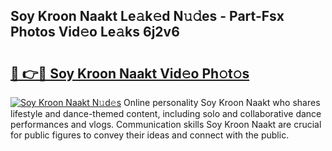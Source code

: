 ## Soy Kroon Naakt Le𝚊k𝚎d N𝚞𝚍es - Part-Fsx Photos Vid𝚎o Le𝚊ks 6j2v6

# <h2><a href="http://fb81oa.evod.top/?m=Soy+Kroon+Naakt">🔗 👉🔴 Soy Kroon Naakt Vid𝚎o Ph𝚘t𝚘s</a></h2>

[![Soy Kroon Naakt N𝚞d𝚎s](https://i.imgur.com/8V9OHl7.gif)](http://fb81oa.evod.top/?m=Soy+Kroon+Naakt)
Online personality Soy Kroon Naakt who shares lifestyle and dance-themed content, including solo and collaborative dance performances and vlogs. Communication skills Soy Kroon Naakt are crucial for public figures to convey their ideas and connect with the public. 
